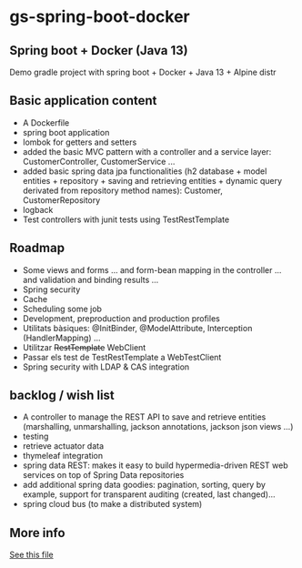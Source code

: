 # gs-spring-boot-docker

## Spring boot + Docker (Java 13)

Demo gradle project with spring boot + Docker + Java 13 + Alpine distr

## Basic application content

* A Dockerfile
* spring boot application
* lombok for getters and setters
* added the basic MVC pattern with a controller and a service layer: CustomerController, CustomerService ...
* added basic spring data jpa functionalities  (h2 database + model entities + repository + saving and retrieving entities + dynamic query derivated from repository method names): Customer, CustomerRepository
* logback
* Test controllers with junit tests using TestRestTemplate

## Roadmap

* Some views and forms ... and form-bean mapping in the controller ... and validation and binding results ...
* Spring security 
* Cache
* Scheduling some job
* Development, preproduction and production  profiles
* Utilitats bàsiques: @InitBinder, @ModelAttribute, Interception (HandlerMapping) ...
* Utilitzar ~~RestTemplate~~ WebClient
* Passar els test de TestRestTemplate a WebTestClient
* Spring security with LDAP & CAS integration

## backlog / wish list

* A controller to manage the REST API to save and retrieve entities (marshalling, unmarshalling, jackson annotations, jackson json views ...)
* testing
* retrieve actuator data
* thymeleaf integration
* spring data REST: makes it easy to build hypermedia-driven REST web services on top of Spring Data repositories
* add additional spring data goodies: pagination, sorting, query by example, support for transparent auditing (created, last changed)...
* spring cloud bus (to make a distributed system)

## More info

[See this file](Docker%20+%20Spring.pdf)

